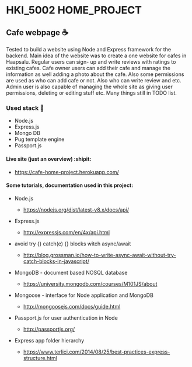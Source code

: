 # HKI_5002 HOME_PROJECT
## Cafe webpage ☕

Tested to build a website using Node and Express framework for the backend. Main idea of the website was to create a one website for cafes in Haapsalu. Regular users can sign- up and write reviews with ratings to existing cafes. Cafe owner users can add their cafe and manage the information as well adding a photo about the cafe. Also some permissions are used as who can add cafe or not. Also who can write review and etc. Admin user is also capable of managing the whole site as giving user permissions, deleting or editing stuff etc. Many things still in TODO list.

### Used stack 💩
* Node.js
* Express.js
* Mongo DB
* Pug template engine
* Passport.js

#### Live site (just an overview) :shipit:
* https://cafe-home-project.herokuapp.com/

#### Some tutorials, documentation used in this project:
* Node.js
  * https://nodejs.org/dist/latest-v8.x/docs/api/

* Express.js
  * http://expressjs.com/en/4x/api.html

* avoid try {} catch(e) {} blocks witch async/await
  * http://blog.grossman.io/how-to-write-async-await-without-try-catch-blocks-in-javascript/

* MongoDB - document based NOSQL database
  * https://university.mongodb.com/courses/M101JS/about

* Mongoose - interface for Node application and MongoDB
  * http://mongoosejs.com/docs/guide.html

* Passport.js for user authentication in Node
  * http://passportjs.org/

* Express app folder hierarchy
  * https://www.terlici.com/2014/08/25/best-practices-express-structure.html